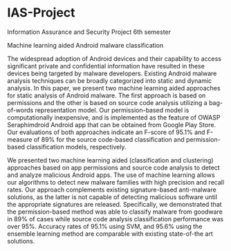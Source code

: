 # IAS-Project

Information Assurance and Security Project 6th semester

Machine learning aided Android malware classification

The widespread adoption of Android devices and their capability to access significant private and confidential information have resulted in these devices being targeted by malware developers. Existing Android malware analysis techniques can be broadly categorized into static and dynamic analysis. In this paper, we present two machine learning aided approaches for static analysis of Android malware. The first approach is based on permissions and the other is based on source code analysis utilizing a bag-of-words representation
model. Our permission-based model is computationally inexpensive, and is implemented
as the feature of OWASP Seraphimdroid Android app that can be obtained from Google
Play Store. Our evaluations of both approaches indicate an F-score of 95.1% and F-measure
of 89% for the source code-based classification and permission-based classification models,
respectively.

We presented two machine learning aided (classification and clustering) approaches based on app permissions and
source code analysis to detect and analyze malicious Android apps. The use of machine learning allows our algorithms
to detect new malware families with high precision and recall rates. Our approach complements existing signature-based
anti-malware solutions, as the latter is not capable of detecting malicious software until the appropriate signatures are released. Specifically, we demonstrated that the permission-based method was able to classify malware from goodware in 89%
of cases while source code analysis classification performance was over 95%. Accuracy rates of 95.1% using SVM, and 95.6%
using the ensemble learning method are comparable with existing state-of-the art solutions.
